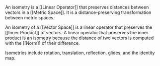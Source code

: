 An isometry is a [[Linear Operator]] that preserves distances between vectors in a [[Metric Space]]. 
It is a distance-preserving transformation between metric spaces. 

An isometry of a [[Vector Space]] is a linear operator that preserves the [[Inner Product]] of vectors. 
A linear operator that preserves the inner product is an isometry because the distance of two vectors is computed with the [[Norm]] of their difference.

Isometries include rotation, translation, reflection, glides, and the identity map. 

